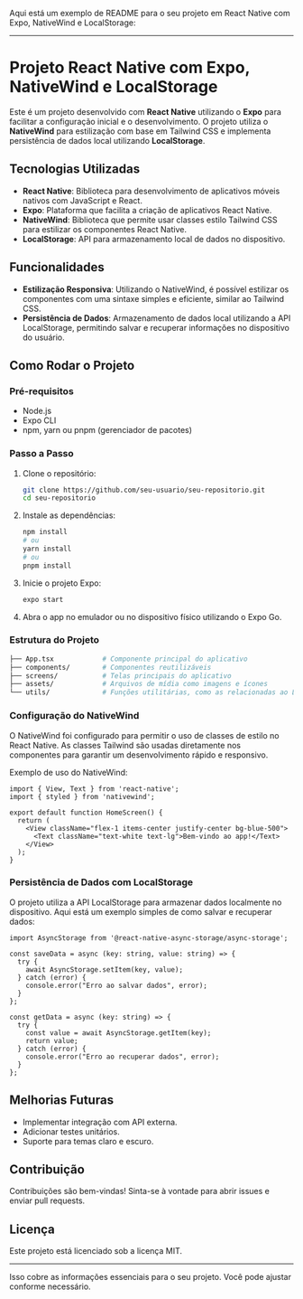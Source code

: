 Aqui está um exemplo de README para o seu projeto em React Native com Expo, NativeWind e LocalStorage:

---

# Projeto React Native com Expo, NativeWind e LocalStorage

Este é um projeto desenvolvido com **React Native** utilizando o **Expo** para facilitar a configuração inicial e o desenvolvimento. O projeto utiliza o **NativeWind** para estilização com base em Tailwind CSS e implementa persistência de dados local utilizando **LocalStorage**.

## Tecnologias Utilizadas

- **React Native**: Biblioteca para desenvolvimento de aplicativos móveis nativos com JavaScript e React.
- **Expo**: Plataforma que facilita a criação de aplicativos React Native.
- **NativeWind**: Biblioteca que permite usar classes estilo Tailwind CSS para estilizar os componentes React Native.
- **LocalStorage**: API para armazenamento local de dados no dispositivo.

## Funcionalidades

- **Estilização Responsiva**: Utilizando o NativeWind, é possível estilizar os componentes com uma sintaxe simples e eficiente, similar ao Tailwind CSS.
- **Persistência de Dados**: Armazenamento de dados local utilizando a API LocalStorage, permitindo salvar e recuperar informações no dispositivo do usuário.

## Como Rodar o Projeto

### Pré-requisitos

- Node.js
- Expo CLI
- npm, yarn ou pnpm (gerenciador de pacotes)

### Passo a Passo

1. Clone o repositório:
   ```bash
   git clone https://github.com/seu-usuario/seu-repositorio.git
   cd seu-repositorio
   ```

2. Instale as dependências:
   ```bash
   npm install
   # ou
   yarn install
   # ou
   pnpm install
   ```

3. Inicie o projeto Expo:
   ```bash
   expo start
   ```

4. Abra o app no emulador ou no dispositivo físico utilizando o Expo Go.

### Estrutura do Projeto

```bash
├── App.tsx            # Componente principal do aplicativo
├── components/        # Componentes reutilizáveis
├── screens/           # Telas principais do aplicativo
├── assets/            # Arquivos de mídia como imagens e ícones
└── utils/             # Funções utilitárias, como as relacionadas ao LocalStorage
```

### Configuração do NativeWind

O NativeWind foi configurado para permitir o uso de classes de estilo no React Native. As classes Tailwind são usadas diretamente nos componentes para garantir um desenvolvimento rápido e responsivo.

Exemplo de uso do NativeWind:

```tsx
import { View, Text } from 'react-native';
import { styled } from 'nativewind';

export default function HomeScreen() {
  return (
    <View className="flex-1 items-center justify-center bg-blue-500">
      <Text className="text-white text-lg">Bem-vindo ao app!</Text>
    </View>
  );
}
```

### Persistência de Dados com LocalStorage

O projeto utiliza a API LocalStorage para armazenar dados localmente no dispositivo. Aqui está um exemplo simples de como salvar e recuperar dados:

```tsx
import AsyncStorage from '@react-native-async-storage/async-storage';

const saveData = async (key: string, value: string) => {
  try {
    await AsyncStorage.setItem(key, value);
  } catch (error) {
    console.error("Erro ao salvar dados", error);
  }
};

const getData = async (key: string) => {
  try {
    const value = await AsyncStorage.getItem(key);
    return value;
  } catch (error) {
    console.error("Erro ao recuperar dados", error);
  }
};
```

## Melhorias Futuras

- Implementar integração com API externa.
- Adicionar testes unitários.
- Suporte para temas claro e escuro.

## Contribuição

Contribuições são bem-vindas! Sinta-se à vontade para abrir issues e enviar pull requests.

## Licença

Este projeto está licenciado sob a licença MIT.

---

Isso cobre as informações essenciais para o seu projeto. Você pode ajustar conforme necessário.